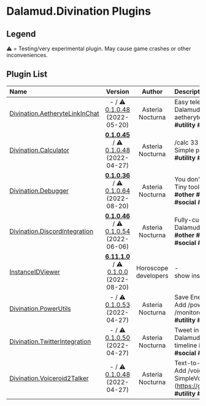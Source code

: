 # Dalamud.Divination Plugins

## Legend

⚠️ = Testing/very experimental plugin. May cause game crashes or other inconveniences.

## Plugin List

| Name | Version | Author | Description |
|:-----|:-------:|:------:|:------------|
| [Divination.AetheryteLinkInChat](https://github.com/horoscope-dev/Dalamud.Divination.AetheryteLinkInChat) | - / ⚠️ [0.1.0.48](https://horoscope-dev.github.io/Dalamud.DivinationPluginRepo/dist/testing/Divination.AetheryteLinkInChat/latest.zip) (2022-05-20) | Asteria Nocturna | Easy teleport for Mob Hunting<br>Dalamud Plugin to add a link to teleport to the nearest aetheryte. Teleporter plugin required!<br>**\#utility** **\#teleporter** |
| [Divination.Calculator](https://github.com/horoscope-dev/Dalamud.Divination.Calculator) | **[0.1.0.45](https://horoscope-dev.github.io/Dalamud.DivinationPluginRepo/dist/stable/Divination.Calculator/latest.zip)** / ⚠️ [0.1.0.48](https://horoscope-dev.github.io/Dalamud.DivinationPluginRepo/dist/testing/Divination.Calculator/latest.zip) (2022-04-27) | Asteria Nocturna | /calc 33 - 4<br>Simple plugin to just add /calc command.<br>**\#utility** **\#utility** |
| [Divination.Debugger](https://github.com/horoscope-dev/Dalamud.Divination.Debugger) | **[0.1.0.36](https://horoscope-dev.github.io/Dalamud.DivinationPluginRepo/dist/stable/Divination.Debugger/latest.zip)** / ⚠️ [0.1.0.64](https://horoscope-dev.github.io/Dalamud.DivinationPluginRepo/dist/testing/Divination.Debugger/latest.zip) (2022-08-20) | Asteria Nocturna | You don't need this unless you are developer.<br>Tiny tool to inspect game...<br>**\#other** **\#jobs** **\#ui** **\#minigames** **\#inventory** **\#sound** **\#social** **\#utility** **\#Development** **\#Debug** |
| [Divination.DiscordIntegration](https://github.com/horoscope-dev/Dalamud.Divination.DiscordIntegration) | **[0.1.0.46](https://horoscope-dev.github.io/Dalamud.DivinationPluginRepo/dist/stable/Divination.DiscordIntegration/latest.zip)** / ⚠️ [0.1.0.54](https://horoscope-dev.github.io/Dalamud.DivinationPluginRepo/dist/testing/Divination.DiscordIntegration/latest.zip) (2022-06-06) | Asteria Nocturna | Fully-customizable Rich Presence Plugin<br>Dalamud Plugin to support Rich Presence for FFXIV.<br>**\#other** **\#jobs** **\#ui** **\#minigames** **\#inventory** **\#sound** **\#social** **\#utility** **\#Discord** |
| [InstanceIDViewer](https://github.com/horoscope-dev/Dalamud.Divination.InstanceIDViewer) | **[6.11.1.0](https://horoscope-dev.github.io/Dalamud.DivinationPluginRepo/dist/stable/Divination.InstanceIDViewer/latest.zip)** / ⚠️ [0.1.0.0](https://horoscope-dev.github.io/Dalamud.DivinationPluginRepo/dist/testing/Divination.InstanceIDViewer/latest.zip) (2022-08-20) | Horoscope developers | -<br>show instance id in chat when instance changed<br> |
| [Divination.PowerUtils](https://github.com/horoscope-dev/Dalamud.Divination.PowerUtils) | - / ⚠️ [0.1.0.53](https://horoscope-dev.github.io/Dalamud.DivinationPluginRepo/dist/testing/Divination.PowerUtils/latest.zip) (2022-04-27) | Asteria Nocturna | Save Energy!<br>Add /power save, /power balance, /power perf, /monitoroff commands for power management<br>**\#utility** **\#Command** |
| [Divination.TwitterIntegration](https://github.com/horoscope-dev/Dalamud.Divination.TwitterIntegration) | - / ⚠️ [0.1.0.50](https://horoscope-dev.github.io/Dalamud.DivinationPluginRepo/dist/testing/Divination.TwitterIntegration/latest.zip) (2022-04-27) | Asteria Nocturna | Tweet in FFXIV chat.<br>Dalamud Plugin to add tweet function and Twitter timeline in FFXIV chat<br>**\#social** **\#Twitter** |
| [Divination.Voiceroid2Talker](https://github.com/horoscope-dev/Dalamud.Divination.Voiceroid2Talker) | - / ⚠️ [0.1.0.48](https://horoscope-dev.github.io/Dalamud.DivinationPluginRepo/dist/testing/Divination.Voiceroid2Talker/latest.zip) (2022-04-27) | Asteria Nocturna | Text-to-Speech for Voiceroid2<br>Add /voiceroid2 command into FFXIV. Require SimpleVoiceroid2Proxy (https://github.com/SlashNephy/SimpleVoiceroid2Proxy).<br>**\#utility** **\#Text-to-speech** **\#Voiceroid** |